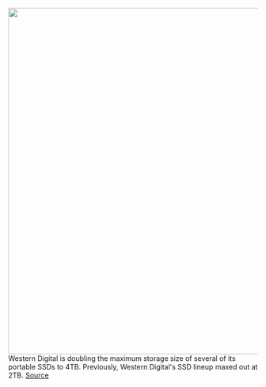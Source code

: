 <img src='https://cdn.vox-cdn.com/uploads/chorus_asset/file/11490453/a-01.0.png' width='700px' /><br/>
Western Digital is doubling the maximum storage size of several of its portable SSDs to 4TB. Previously, Western Digital's SSD lineup maxed out at 2TB.
<a href='https://www.theverge.com/circuitbreaker/2021/1/11/22225044/western-digital-portable-ssds-storage-4tb-price-announced'> Source <a/>